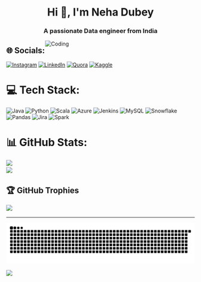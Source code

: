 

<h1 align="center">Hi 👋, I'm Neha Dubey</h1>
<h3 align="center">A passionate Data engineer from India</h3>

<img align="right" alt="Coding" width="400" src="https://camo.githubusercontent.com/374987f773148e46b1851b9e3bc4bf71b182562dd002620ef3e4263cb3997130/68747470733a2f2f6d69726f2e6d656469756d2e636f6d2f6d61782f3837352f312a7164415731546a434e353768316c6275757a766368672e676966">

## 🌐 Socials:
[![Instagram](https://img.shields.io/badge/Instagram-%23E4405F.svg?logo=Instagram&logoColor=white)](https://instagram.com/https://www.instagram.com/nehadubey820) [![LinkedIn](https://img.shields.io/badge/LinkedIn-%230077B5.svg?logo=linkedin&logoColor=white)](https://linkedin.com/in/https://www.linkedin.com/in/neha-dubey-2467a216a/) [![Quora](https://img.shields.io/badge/Quora-%23B92B27.svg?logo=Quora&logoColor=white)](https://quora.com/profile/https://www.quora.com/profile/Neha-Dubey-249) 
[![Kaggle](https://img.shields.io/badge/kaggle-%230077B5.svg?logo=kaggle&logoColor=white)](https://kaggle.com/in/https://www.kaggle.com/in/nehad4/)




# 💻 Tech Stack:
![Java](https://img.shields.io/badge/java-%23ED8B00.svg?style=for-the-badge&logo=java&logoColor=white) ![Python](https://img.shields.io/badge/python-3670A0?style=for-the-badge&logo=python&logoColor=ffdd54) ![Scala](https://img.shields.io/badge/scala-%23DC322F.svg?style=for-the-badge&logo=scala&logoColor=white) ![Azure](https://img.shields.io/badge/azure-%230072C6.svg?style=for-the-badge&logo=azure-devops&logoColor=white) ![Jenkins](https://img.shields.io/badge/apache-%23D42029.svg?style=for-the-badge&logo=apache&logoColor=white) ![MySQL](https://img.shields.io/badge/snowflake-%2300f.svg?style=for-the-badge&logo=mysql&logoColor=white) ![Snowflake](https://img.shields.io/badge/sqlite-%2307405e.svg?style=for-the-badge&logo=sqlite&logoColor=white) ![Pandas](https://img.shields.io/badge/pandas-%23150458.svg?style=for-the-badge&logo=pandas&logoColor=white) ![Jira](https://img.shields.io/badge/spark-%230A0FFF.svg?style=for-the-badge&logo=jira&logoColor=white) ![Spark](https://img.shields.io/badge/Hive-FCC624?style=for-the-badge&logo=linux&logoColor=black) 

# 📊 GitHub Stats:
![](https://github-readme-stats.vercel.app/api?username=Nehadubey28&theme=dark&hide_border=false&include_all_commits=false&count_private=false)<br/>
![](https://github-readme-streak-stats.herokuapp.com/?user=Nehadubey28&theme=dark&hide_border=false)<br/>


## 🏆 GitHub Trophies
![](https://github-profile-trophy.vercel.app/?username=Nehadubey28&theme=radical&no-frame=true&no-bg=false&margin-w=4)

---


 ![snake gif](https://github.com/abdulayef1/abdulayef1/blob/output/github-contribution-grid-snake.svg)

  [![](https://visitcount.itsvg.in/api?id=Nehadubey28&icon=0&color=0)](https://visitcount.itsvg.in)
<!-- Proudly created with GPRM ( https://gprm.itsvg.in ) -->
